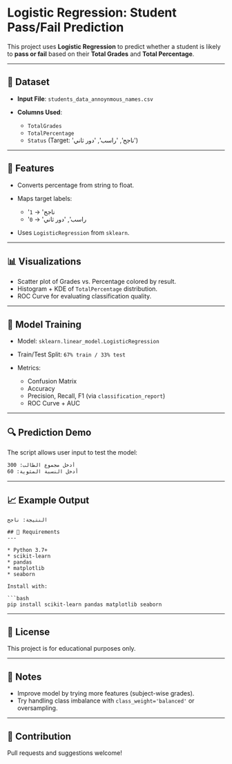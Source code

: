 # Logistic Regression: Student Pass/Fail Prediction

This project uses **Logistic Regression** to predict whether a student is likely to **pass or fail** based on their **Total Grades** and **Total Percentage**.

---

## 📂 Dataset

* **Input File**: `students_data_annoynmous_names.csv`
* **Columns Used**:

  * `TotalGrades`
  * `TotalPercentage`
  * `Status` (Target: 'ناجح', 'راسب', 'دور ثاني')

---

## 🧪 Features

* Converts percentage from string to float.
* Maps target labels:

  * 'ناجح' → `1`
  * 'راسب', 'دور ثاني' → `0`
* Uses `LogisticRegression` from `sklearn`.

---

## 📊 Visualizations

* Scatter plot of Grades vs. Percentage colored by result.
* Histogram + KDE of `TotalPercentage` distribution.
* ROC Curve for evaluating classification quality.

---

## 🧠 Model Training

* Model: `sklearn.linear_model.LogisticRegression`
* Train/Test Split: `67% train / 33% test`
* Metrics:

  * Confusion Matrix
  * Accuracy
  * Precision, Recall, F1 (via `classification_report`)
  * ROC Curve + AUC

---

## 🔍 Prediction Demo

The script allows user input to test the model:

```bash
أدخل مجموع الطالب: 300
أدخل النسبة المئوية: 60
```

---

## 📈 Example Output

```
النتيجة: ناجح

## 🚀 Requirements
---

* Python 3.7+
* scikit-learn
* pandas
* matplotlib
* seaborn

Install with:

```bash
pip install scikit-learn pandas matplotlib seaborn
```

---

## 🧾 License

This project is for educational purposes only.

---

## 📌 Notes

* Improve model by trying more features (subject-wise grades).
* Try handling class imbalance with `class_weight='balanced'` or oversampling.

---

## 🤝 Contribution

Pull requests and suggestions welcome!
